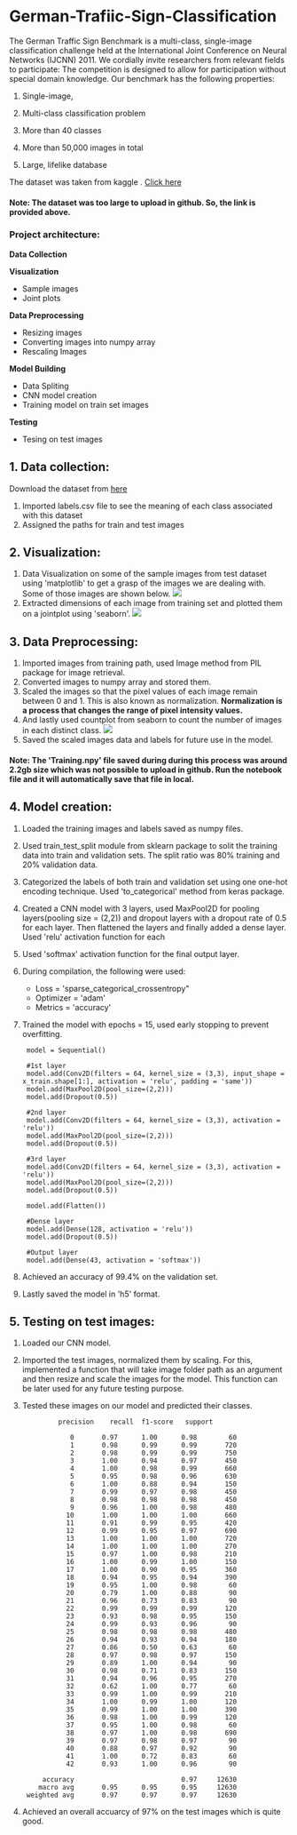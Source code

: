 # German-Trafiic-Sign-Classification 

The German Traffic Sign Benchmark is a multi-class, single-image classification challenge held at the International Joint Conference on Neural Networks (IJCNN) 2011. We cordially invite researchers from relevant fields to participate: The competition is designed to allow for participation without special domain knowledge. Our benchmark has the following properties: 

  

1. Single-image,  

2. Multi-class classification problem 

3. More than 40 classes 

4. More than 50,000 images in total 

5. Large, lifelike database 

 

The dataset was taken from kaggle . [Click here](https://www.kaggle.com/meowmeowmeowmeowmeow/gtsrb-german-traffic-sign)

#### Note: The dataset was too large to upload in github. So, the link is provided above.

### Project architecture:

**Data Collection**

**Visualization**

  - Sample images
  - Joint plots
      
**Data Preprocessing**

  - Resizing images
  - Converting images into numpy array
  - Rescaling Images
      
**Model Building**

  - Data Spliting
  - CNN model creation
  - Training model on train set images
      
**Testing**
   
  - Tesing on test images
      
      
## 1. Data collection:

Download the dataset from [here](https://www.kaggle.com/meowmeowmeowmeowmeow/gtsrb-german-traffic-sign)

  1. Imported labels.csv file to see the meaning of each class associated with this dataset
  2. Assigned the paths for train and test images

## 2. Visualization:

  1. Data Visualization on some of the sample images from test dataset using 'matplotlib' to get a grasp of the images we are dealing with. 
     Some of those images are shown below.
     ![](images/t1.png)
  2. Extracted dimensions of each image from training set and plotted them on a jointplot using 'seaborn'.
     ![](images/jointplot.png)
  
      
      
## 3. Data Preprocessing:

  1. Imported images from training path, used Image method from PIL package for image retrieval.
  2. Converted images to numpy array and stored them.
  3. Scaled the images so that the pixel values of each image remain between 0 and 1. This is also known as normalization.
     **Normalization is a process that changes the range of pixel intensity values.**
  4. And lastly used countplot from seaborn to count the number of images in each distinct class.
     ![](images.distribution.png)
  5. Saved the scaled images data and labels for future use in the model.
      
#### Note: The 'Training.npy' file saved during during this process was around 2.2gb size which was not possible to upload in github. Run the notebook file and it will automatically save that file in local.

## 4. Model creation:
      
  1. Loaded the training images and labels saved as numpy files.
  2. Used train_test_split module from sklearn package to solit the training data into train and validation sets. 
     The split ratio was 80% training and 20% validation data.
  3. Categorized the labels of both train and validation set using one one-hot encoding technique. 
     Used 'to_categorical' method from keras package.
  4. Created a CNN model with 3 layers, used MaxPool2D for pooling layers(pooling size = (2,2)) and dropout layers with a dropout rate of 0.5 for each layer.
     Then flattened the layers and finally added a dense layer. Used 'relu' activation function for each
  5. Used 'softmax' activation function for the final output layer.
  6. During compilation, the following were used:
      - Loss = 'sparse_categorical_crossentropy"
      - Optimizer = 'adam'
      - Metrics = 'accuracy'
  7. Trained the model with epochs = 15, used early stopping to prevent overfitting.
          
          model = Sequential()

          #1st layer
          model.add(Conv2D(filters = 64, kernel_size = (3,3), input_shape = x_train.shape[1:], activation = 'relu', padding = 'same'))
          model.add(MaxPool2D(pool_size=(2,2)))
          model.add(Dropout(0.5))

          #2nd layer
          model.add(Conv2D(filters = 64, kernel_size = (3,3), activation = 'relu'))
          model.add(MaxPool2D(pool_size=(2,2)))
          model.add(Dropout(0.5))

          #3rd layer
          model.add(Conv2D(filters = 64, kernel_size = (3,3), activation = 'relu'))
          model.add(MaxPool2D(pool_size=(2,2)))
          model.add(Dropout(0.5))

          model.add(Flatten())

          #Dense layer
          model.add(Dense(128, activation = 'relu'))
          model.add(Dropout(0.5))

          #Output layer
          model.add(Dense(43, activation = 'softmax'))

  8. Achieved an accuracy of 99.4% on the validation set.
  9. Lastly saved the model in 'h5' format.

## 5. Testing on test images:
      
  1. Loaded our CNN model.
  2. Imported the test images, normalized them by scaling. 
     For this, implemented a function that will take image folder path as an argument and then resize and scale the images for the model. 
     This function can be later used for any future testing purpose.
  3. Tested these images on our model and predicted their classes.
  
                  precision    recall  f1-score   support

                     0       0.97      1.00      0.98        60
                     1       0.98      0.99      0.99       720
                     2       0.98      0.99      0.99       750
                     3       1.00      0.94      0.97       450
                     4       1.00      0.98      0.99       660
                     5       0.95      0.98      0.96       630
                     6       1.00      0.88      0.94       150
                     7       0.99      0.97      0.98       450
                     8       0.98      0.98      0.98       450
                     9       0.96      1.00      0.98       480
                    10       1.00      1.00      1.00       660
                    11       0.91      0.99      0.95       420
                    12       0.99      0.95      0.97       690
                    13       1.00      1.00      1.00       720
                    14       1.00      1.00      1.00       270
                    15       0.97      1.00      0.98       210
                    16       1.00      0.99      1.00       150
                    17       1.00      0.90      0.95       360
                    18       0.94      0.95      0.94       390
                    19       0.95      1.00      0.98        60
                    20       0.79      1.00      0.88        90
                    21       0.96      0.73      0.83        90
                    22       0.99      0.99      0.99       120
                    23       0.93      0.98      0.95       150
                    24       0.99      0.93      0.96        90
                    25       0.98      0.98      0.98       480
                    26       0.94      0.93      0.94       180
                    27       0.86      0.50      0.63        60
                    28       0.97      0.98      0.97       150
                    29       0.89      1.00      0.94        90
                    30       0.98      0.71      0.83       150
                    31       0.94      0.96      0.95       270
                    32       0.62      1.00      0.77        60
                    33       0.99      1.00      0.99       210
                    34       1.00      0.99      1.00       120
                    35       0.99      1.00      1.00       390
                    36       0.98      1.00      0.99       120
                    37       0.95      1.00      0.98        60
                    38       0.97      1.00      0.98       690
                    39       0.97      0.98      0.97        90
                    40       0.88      0.97      0.92        90
                    41       1.00      0.72      0.83        60
                    42       0.93      1.00      0.96        90

              accuracy                           0.97     12630
             macro avg       0.95      0.95      0.95     12630
          weighted avg       0.97      0.97      0.97     12630

  4. Achieved an overall accuarcy of 97% on the test images which is quite good.
